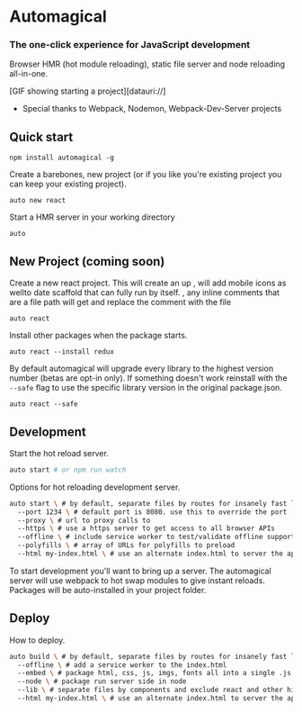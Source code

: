 # Automagical

### The one-click experience for JavaScript development

Browser HMR (hot module reloading), static file server and node
reloading all-in-one.

[GIF showing starting a project][datauri://]

*  Special thanks to Webpack, Nodemon, Webpack-Dev-Server projects

## Quick start
```
npm install automagical -g
```

Create a barebones, new project (or if you like you're
existing project you can keep your existing project).
```
auto new react
```

Start a HMR server in your working directory
```
auto
```

## New Project (coming soon)
Create a new react project. This will create an up , will add mobile icons as wellto date
scaffold that can fully run by itself.  , any inline comments that are a file path will get and replace the comment with the file
```
auto react
```

Install other packages when the package starts.
```
auto react --install redux
```

By default automagical will upgrade every library to the
highest version number (betas are opt-in only). If something
doesn't work reinstall with the `--safe` flag to use the specific
library version in the original package.json.
```
auto react --safe
```

## Development

Start the hot reload server.
```bash
auto start # or npm run watch
```

Options for hot reloading development server.
```bash
auto start \ # by default, separate files by routes for insanely fast loading
  --port 1234 \ # default port is 8080. use this to override the port
  --proxy \ # url to proxy calls to
  --https \ # use a https server to get access to all browser APIs
  --offline \ # include service worker to test/validate offline support, will add mobile icons as well
  --polyfills \ # array of URLs for polyfills to preload
  --html my-index.html \ # use an alternate index.html to server the app, any inline comments that are a file path will get and replace the comment with the file
```

To start development you'll want to bring up a server. The
automagical server will use webpack to hot swap modules to
give instant reloads. Packages will be auto-installed in your
project folder.


## Deploy

How to deploy.

```bash
auto build \ # by default, separate files by routes for insanely fast loading
  --offline \ # add a service worker to the index.html
  --embed \ # package html, css, js, imgs, fonts all into a single .js file (great for CMS deployments)
  --node \ # package run server side in node
  --lib \ # separate files by components and exclude react and other high-level dependencies
  --html my-index.html \ # use an alternate index.html to server the app
```
